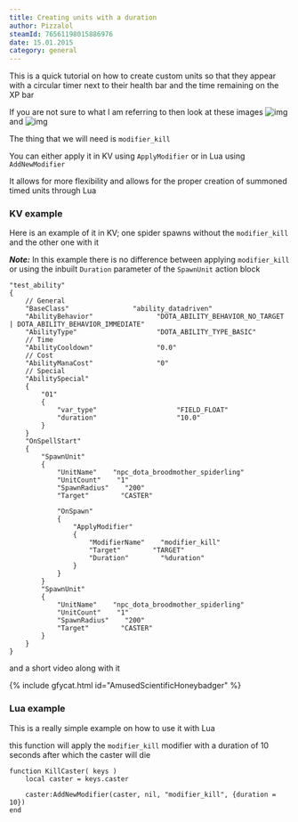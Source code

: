 ```yaml
---
title: Creating units with a duration
author: Pizzalol
steamId: 76561198015886976
date: 15.01.2015
category: general
---
```


This is a quick tutorial on how to create custom units so that they appear with a circular timer next to their health bar and the time remaining on the XP bar

If you are not sure to what I am referring to then look at these images ![img](http://i.imgur.com/NL1Gqmr.png) and ![img](http://i.imgur.com/GOeKyp7.png)

The thing that we will need is `modifier_kill`

You can either apply it in KV using `ApplyModifier` or in Lua using `AddNewModifier`

It allows for more flexibility and allows for the proper creation of summoned timed units through Lua

### KV example

Here is an example of it in KV; one spider spawns without the `modifier_kill` and the other one with it

***Note:*** In this example there is no difference between applying `modifier_kill` or using the inbuilt `Duration` parameter of the `SpawnUnit` action block

    "test_ability"
    {
        // General        
        "BaseClass"                "ability_datadriven"
        "AbilityBehavior"                "DOTA_ABILITY_BEHAVIOR_NO_TARGET | DOTA_ABILITY_BEHAVIOR_IMMEDIATE"
        "AbilityType"                    "DOTA_ABILITY_TYPE_BASIC"
        // Time         
        "AbilityCooldown"                "0.0"
        // Cost        
        "AbilityManaCost"                "0"
        // Special        
        "AbilitySpecial"
        {
            "01"
            {
                "var_type"                    "FIELD_FLOAT"
                "duration"                    "10.0"
            }
        }
        "OnSpellStart"
        {
            "SpawnUnit"
            {
                "UnitName"    "npc_dota_broodmother_spiderling"
                "UnitCount"    "1"
                "SpawnRadius"    "200"
                "Target"        "CASTER"

                "OnSpawn"
                {
                    "ApplyModifier"
                    {
                        "ModifierName"    "modifier_kill"
                        "Target"        "TARGET"
                        "Duration"        "%duration"
                    }
                }
            }
            "SpawnUnit"
            {
                "UnitName"    "npc_dota_broodmother_spiderling"
                "UnitCount"    "1"
                "SpawnRadius"    "200"
                "Target"        "CASTER"
            }
        }
    }

and a short video along with it

{% include gfycat.html id="AmusedScientificHoneybadger" %}

### Lua example

This is a really simple example on how to use it with Lua

this function will apply the `modifier_kill` modifier with a duration of 10 seconds after which the caster will die

    function KillCaster( keys )
        local caster = keys.caster

        caster:AddNewModifier(caster, nil, "modifier_kill", {duration = 10})
    end
